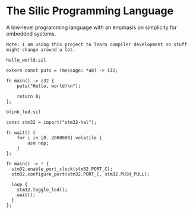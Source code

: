 # The Silic Programming Language

A low-level programming language with an emphasis on simplicity for embedded systems.

`Note: I am using this project to learn compiler development so stuff might change around a lot.`


`hello_world.sil`
```
extern const puts = (message: *u8) -> i32;

fn main() -> i32 {
    puts("Hello, world!\n");

    return 0;
};
```

`blink_led.sil`
```
const stm32 = import("stm32-hal");

fn wait() {
    for i in [0..2000000] volatile {
        asm nop;
    }
};

fn main() -> ! { 
  stm32.enable_port_clock(stm32.PORT_C);
  stm32.configure_port(stm32.PORT_C, stm32.PUSH_PULL);

  loop {
    stm32.toggle_led();
    wait();
  }
};
```
